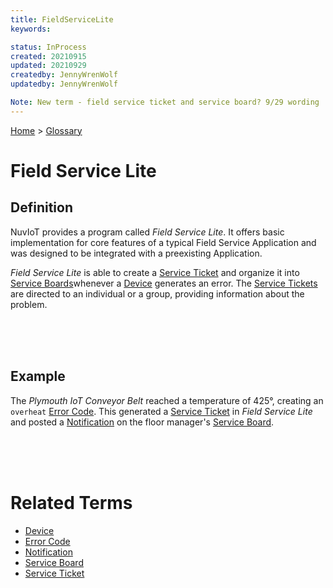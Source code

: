 ```yaml
---
title: FieldServiceLite
keywords: 

status: InProcess
created: 20210915
updated: 20210929
createdby: JennyWrenWolf
updatedby: JennyWrenWolf

Note: New term - field service ticket and service board? 9/29 wording
---
```

[Home](../Index.md) > [Glossary](./Index.md)

# Field Service Lite
## Definition
NuvIoT provides a program called *Field Service Lite*.  It offers basic implementation for core features of a typical Field Service Application and was designed to be integrated with a preexisting Application. 

*Field Service Lite* is able to create a [Service Ticket](./ServiceTicket.md) and organize it into [Service Boards](./ServiceBoard.md)whenever a [Device](./Device.md) generates an error.  The [Service Tickets](./ServiceTickets.md) are directed to an individual or a group, providing information about the problem.  

<br>
<br>
<br>

## Example
The *Plymouth IoT Conveyor Belt* reached a temperature of 425°, creating an `overheat` [Error Code](./ErrorCode.md).  This generated a [Service Ticket](./ServiceTicket.md) in *Field Service Lite* and posted a [Notification](./Notification.md) on the floor manager's [Service Board](./ServiceBoard.md).

<br>
<br>
<br>

# Related Terms
- [Device](./Device.md)
- [Error Code](./ErrorCode.md)
- [Notification](./Notification.md)
- [Service Board](./ServiceBoard.md)
- [Service Ticket](./ServiceTickets.md)